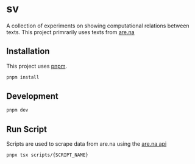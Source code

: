 # sv

A collection of experiments on showing computational relations between texts. This project
primrarily uses texts from [are.na](https://www.are.na/)

## Installation

This project uses [pnpm](https://pnpm.io/).

```sh
pnpm install
```

## Development

```sh
pnpm dev
```

## Run Script

Scripts are used to scrape data from are.na using the [are.na api](https://dev.are.na/documentation/channels)

```sh
pnpx tsx scripts/{SCRIPT_NAME}
```

